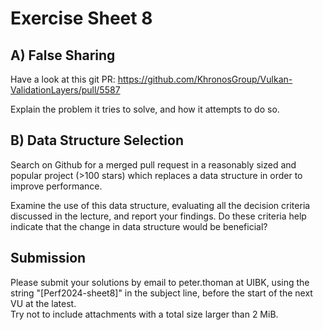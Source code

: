 Exercise Sheet 8
================

A) False Sharing
----------------

Have a look at this git PR:
https://github.com/KhronosGroup/Vulkan-ValidationLayers/pull/5587

Explain the problem it tries to solve, and how it attempts to do so.


B) Data Structure Selection
---------------------------

Search on Github for a merged pull request in a reasonably sized and popular project (>100 stars) which replaces a data structure in order to improve performance.

Examine the use of this data structure, evaluating all the decision criteria discussed in the lecture, and report your findings.
Do these criteria help indicate that the change in data structure would be beneficial?


Submission
----------
Please submit your solutions by email to peter.thoman at UIBK, using the string "[Perf2024-sheet8]" in the subject line, before the start of the next VU at the latest.  
Try not to include attachments with a total size larger than 2 MiB.
